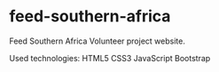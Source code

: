 # feed-southern-africa
Feed Southern Africa Volunteer project website.

Used technologies:
  HTML5
  CSS3
  JavaScript
  Bootstrap
